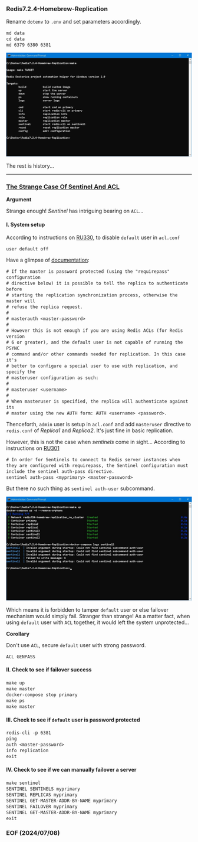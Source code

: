 ### Redis7.2.4-Homebrew-Replication

Rename `dotenv` to `.env` and set parameters accordingly. 

```
md data 
cd data 
md 6379 6380 6381 
```

![alt make](make.JPG)

The rest is history... 

---
### [The Strange Case Of Sentinel And ACL](https://www.gutenberg.org/files/43/43-h/43-h.htm)

**Argument**

Strange enough! *Sentinel* has intriguing bearing on `ACL`... 


#### I. System setup
According to instructions on [RU330](https://redis.io/university/courses/ru330/), to disable `default` user in `acl.conf` 
```
user default off 
```

Have a glimpse of [documentation](https://redis.io/docs/latest/operate/oss_and_stack/management/config/): 
```
# If the master is password protected (using the "requirepass" configuration
# directive below) it is possible to tell the replica to authenticate before
# starting the replication synchronization process, otherwise the master will
# refuse the replica request.
#
# masterauth <master-password>
#
# However this is not enough if you are using Redis ACLs (for Redis version
# 6 or greater), and the default user is not capable of running the PSYNC
# command and/or other commands needed for replication. In this case it's
# better to configure a special user to use with replication, and specify the
# masteruser configuration as such:
#
# masteruser <username>
#
# When masteruser is specified, the replica will authenticate against its
# master using the new AUTH form: AUTH <username> <password>.
```

Thenceforth, `admin` user is setup in `acl.conf` and add `masteruser` directive to `redis.conf` of *Replica1* and *Replica2*. It's just fine in basic replication. 

However, this is not the case when *sentinels* come in sight... According to instructions on [RU301](https://redis.io/university/courses/ru301/) 
```
# In order for Sentinels to connect to Redis server instances when they are configured with requirepass, the Sentinel configuration must include the sentinel auth-pass directive.
sentinel auth-pass <myprimary> <master-password>
```

But there no such thing as `sentinel auth-user` subcommand. 

![alt sentinel subcommand auth-user](img/sentinel-auth-user.JPG)

Which means it is forbidden to tamper `default` user or else failover mechanism would simply fail. Stranger than strange! As a matter fact, when using `default` user with `ACL` together, it would left the system unprotected...


**Corollary**

Don't use `ACL`, secure `default` user with strong password. 
```
ACL GENPASS 
```


#### II. Check to see if failover success 
```
make up 
make master 
docker-compose stop primary
make ps 
make master 
```


#### III. Check to see if `default` user is password protected
```
redis-cli -p 6381
ping
auth <master-password>
info replication
exit
```


#### IV. Check to see if we can manually failover a server
```
make sentinel
SENTINEL SENTINELS myprimary
SENTINEL REPLICAS myprimary
SENTINEL GET-MASTER-ADDR-BY-NAME myprimary
SENTINEL FAILOVER myprimary
SENTINEL GET-MASTER-ADDR-BY-NAME myprimary
exit
``` 


### EOF (2024/07/08)